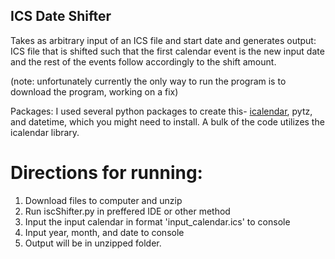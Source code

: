 ## ICS Date Shifter
Takes as arbitrary input of an ICS file and start date and generates output: ICS file that is shifted such that the first calendar event is the new input date and the rest of the events follow accordingly to the shift amount.

(note: unfortunately currently the only way to run the program is to download the program, working on a fix)

Packages: I used several python packages to create this- [icalendar](https://pypi.org/project/icalendar/), pytz, and datetime, which you might need to install.  A bulk of the code utilizes the icalendar library. 

# Directions for running:

1. Download files to computer and unzip
2. Run iscShifter.py in preffered IDE or other method
3. Input the input calendar in format 'input_calendar.ics' to console
4. Input year, month, and date to console
5. Output will be in unzipped folder.

